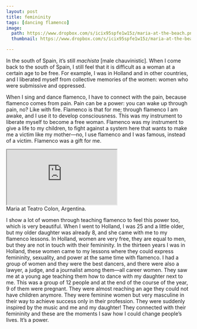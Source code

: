 ```yaml
---
layout: post
title: femininity
tags: [dancing flamenco]
image: 
  path: https://www.dropbox.com/s/icix95spfe1w15z/maria-at-the-beach.png?raw=1
  thumbnail: https://www.dropbox.com/s/icix95spfe1w15z/maria-at-the-beach.png?raw=1

---
```


In the south of Spain, it’s still *machista* [male chauvinistic]. When I come back to the south of Spain, I still feel that it is difficult as a woman at a certain age to be free. For example, I was in Holland and in other countries, and I liberated myself from collective memories of the women: women who were submissive and oppressed. 

When I sing and dance flamenco, I have to connect with the pain, because flamenco comes from pain. Pain can be a power: you can wake up through pain, no? Like with fire. Flamenco is that for me; through flamenco I am awake, and I use it to develop consciousness. This was my instrument to liberate myself to become a free woman. Flamenco was my instrument to give a life to my children, to fight against a system here that wants to make me a victim like my mother—no, I use flamenco and I was famous, instead of a victim. Flamenco was a gift for me.


<div class="responsive-embed responsive-embed-16by9">
  <iframe class="responsive-embed-item" src="https://www.youtube.com/embed/VSy-C49OkzI"></iframe>
</div>
 <figcaption>Maria at Teatro Colon, Argentina.</figcaption>

I show a lot of women through teaching flamenco to feel this power too, which is very beautiful. When I went to Holland, I was 25 and a little older, but my older daughter was already 8, and she came with me to my flamenco lessons. In Holland, women are very free, they are equal to men, but they are not in touch with their femininity. In the thirteen years I was in Holland, these women came to my lessons where they could express femininity, sexuality, and power at the same time with flamenco. I had a group of women and they were the best dancers, and there were also a lawyer, a judge, and a journalist among them—all career women. They saw me at a young age teaching them how to dance with my daughter next to me. This was a group of 12 people and at the end of the course of the year, 9 of them were pregnant. They were almost reaching an age they could not have children anymore. They were feminine women but very masculine in their way to achieve success only in their profession. They were suddenly inspired by the music and me and my daughter! They connected with their femininity and these are the moments I saw how I could change people’s lives. It’s a power.

